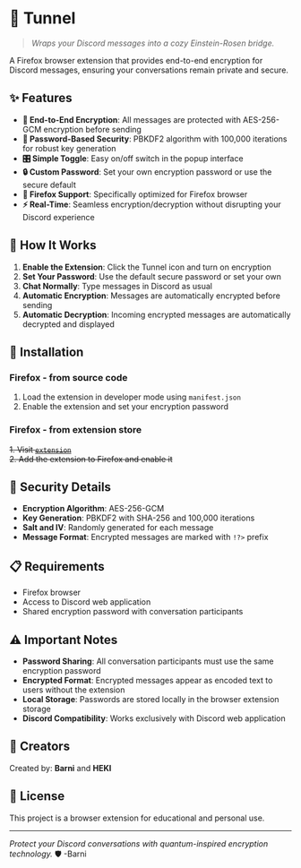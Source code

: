# 🌌 Tunnel

> *Wraps your Discord messages into a cozy Einstein-Rosen bridge.*

A Firefox browser extension that provides end-to-end encryption for Discord messages, ensuring your conversations remain private and secure.

## ✨ Features

- **🔐 End-to-End Encryption**: All messages are protected with AES-256-GCM encryption before sending
- **🔑 Password-Based Security**: PBKDF2 algorithm with 100,000 iterations for robust key generation
- **🎛️ Simple Toggle**: Easy on/off switch in the popup interface
- **🔒 Custom Password**: Set your own encryption password or use the secure default
- **🦊 Firefox Support**: Specifically optimized for Firefox browser
- **⚡ Real-Time**: Seamless encryption/decryption without disrupting your Discord experience

## 🚀 How It Works

1. **Enable the Extension**: Click the Tunnel icon and turn on encryption
2. **Set Your Password**: Use the default secure password or set your own
3. **Chat Normally**: Type messages in Discord as usual
4. **Automatic Encryption**: Messages are automatically encrypted before sending
5. **Automatic Decryption**: Incoming encrypted messages are automatically decrypted and displayed

## 🔧 Installation

### Firefox - from source code
1. Load the extension in developer mode using `manifest.json`
2. Enable the extension and set your encryption password

### Firefox - from extension store
~~1. Visit [`extension`](https://addons.mozilla.org/hu/firefox/search/BarniHekiLinker)~~  
~~2. Add the extension to Firefox and enable it~~


## 🔐 Security Details

- **Encryption Algorithm**: AES-256-GCM
- **Key Generation**: PBKDF2 with SHA-256 and 100,000 iterations
- **Salt and IV**: Randomly generated for each message
- **Message Format**: Encrypted messages are marked with `!?>` prefix

## 📋 Requirements

- Firefox browser
- Access to Discord web application
- Shared encryption password with conversation participants

## ⚠️ Important Notes

- **Password Sharing**: All conversation participants must use the same encryption password
- **Encrypted Format**: Encrypted messages appear as encoded text to users without the extension
- **Local Storage**: Passwords are stored locally in the browser extension storage
- **Discord Compatibility**: Works exclusively with Discord web application

## 👥 Creators

Created by: **Barni** and **HEKI**

## 📄 License

This project is a browser extension for educational and personal use.

---

*Protect your Discord conversations with quantum-inspired encryption technology.* 🛡️      -Barni
